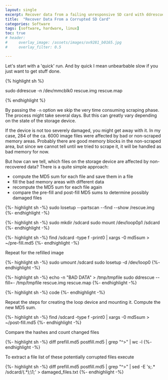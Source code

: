 ```yaml
---
layout: single
excerpt: Recover data from a failing unresponsive SD card with ddrescue
title:  "Recover Data From a Corrupted SD Card"
categories: Software
tags: [software, hardware, linux]
toc: true
# header:
#     overlay_image: /assets/images/ov9281_b0165.jpg
#     overlay_filter: 0.5

---
```



Let's start with a 'quick' run. And by quick I mean unbearbable slow if you just want to get stuff done.

{% highlight sh %}

sudo ddrescue -n /dev/mmcblk0 rescue.img rescue.map

{% endhighlight %}

By passing the `-n` option we skip the very time consuming scraping phase. The process might take several days. But this can greatly vary depending on the state of the storage device.

If the device is not too severely damaged, you might get away with it. In my case, 284 of the ca. 6000 image files were affected by bad or non-scraped memory areas. Probably there are good memory blocks in the non-scraped area, but since we cannot tell until we tried to scrape it, it will be handled as bad memory for now. 

But how can we tell, which files on the storage device are affected by non-recovered data? There is a quite simple approach: 

* compute the MD5 sum for each file and save them in a file
* fill the bad memory areas with different data
* recompute the MD5 sum for each file again
* compare the pre-fill and post-fill MD5 sums to determine possibly damaged files

{%- highlight sh -%}
    sudo losetup --partscan --find --show /rescue.img
{%- endhighlight -%}

{%- highlight sh -%}
    sudo mkdir /sdcard
    sudo mount /dev/loop0p1 /sdcard
{%- endhighlight -%}

{%- highlight sh -%}
        find /sdcard -type f -print0 | xargs -0 md5sum > ~/pre-fill.md5
{%- endhighlight -%}

Repeat for the refilled image

{%- highlight sh -%}
        sudo umount /sdcard
        sudo losetup -d /dev/loop0
{%- endhighlight -%}

{%- highlight sh -%}
        echo -n "BAD DATA" > /tmp/tmpfile
        sudo ddrescue --fill=- /tmp/tmpfile rescue.img rescue.map
{%- endhighlight -%}

{%- highlight sh -%}
        code
{%- endhighlight -%}

Repeat the steps for creating the loop device and mounting it. Compute the new MD5 sum.

{%- highlight sh -%}
    find /sdcard -type f -print0 | xargs -0 md5sum > ~/post-fill.md5
{%- endhighlight -%}

Compare the hashes and count changed files

{%- highlight sh -%}
    diff prefill.md5 postfill.md5 | grep "^>" | wc -l
{%- endhighlight -%}

To extract a file list of these potentially corrupted files execute

{%- highlight sh -%}
    diff prefill.md5 postfill.md5 | grep "^>" | sed -E 's;.* /sdcard/(.*);\1;' > damaged_files.txt
{%- endhighlight -%}